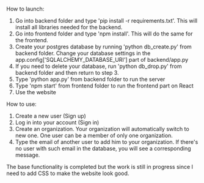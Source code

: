 How to launch:

1. Go into backend folder and type 'pip install -r requirements.txt'. This will install all libraries needed for the backend.
2. Go into frontend folder and type 'npm install'. This will do the same for the frontend.
3. Create your postgres database by running 'python db_create.py' from backend folder. Change your database settings in the app.config['SQLALCHEMY_DATABASE_URI'] part of backend/app.py
4. If you need to delete your database, run 'python db_drop.py' from backend folder and then return to step 3.
5. Type 'python app.py' from backend folder to run the server
6. Type 'npm start' from frontend folder to run the frontend part on React
7. Use the website

How to use:

1. Create a new user (Sign up)
2. Log in into your account (Sign in)
3. Create an organization. Your organization will automatically switch to new one. One user can be a member of only one organization.
4. Type the email of another user to add him to your organization. If there's no user with such email in the database, you will see a corresponding message.

The base functionality is completed but the work is still in progress since I need to add CSS to make the website look good.
